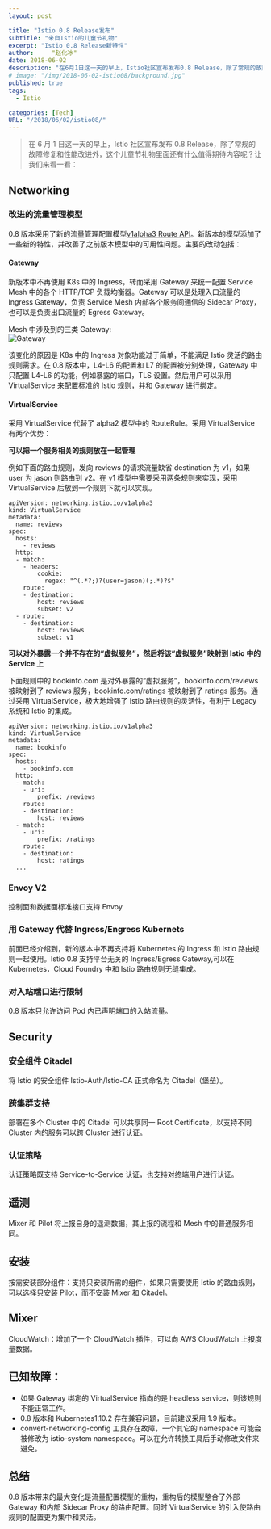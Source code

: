 ```yaml
---
layout: post

title: "Istio 0.8 Release发布"
subtitle: "来自Istio的儿童节礼物"
excerpt: "Istio 0.8 Release新特性"
author:     "赵化冰"
date: 2018-06-02
description: "在6月1日这一天的早上，Istio社区宣布发布0.8 Release，除了常规的故障修复和性能改进外，这个儿童节礼物里面还有什么值得期待内容呢？让我们来看一看："
# image: "/img/2018-06-02-istio08/background.jpg"
published: true
tags:
  - Istio

categories: [Tech]
URL: "/2018/06/02/istio08/"
---
```


> 在 6 月 1 日这一天的早上，Istio 社区宣布发布 0.8 Release，除了常规的故障修复和性能改进外，这个儿童节礼物里面还有什么值得期待内容呢？让我们来看一看：

<!--more-->

## Networking

### 改进的流量管理模型

0.8 版本采用了新的流量管理配置模型[v1alpha3 Route API](https://istio.io/blog/2018/v1alpha3-routing/)。新版本的模型添加了一些新的特性，并改善了之前版本模型中的可用性问题。主要的改动包括：

#### Gateway

新版本中不再使用 K8s 中的 Ingress，转而采用 Gateway 来统一配置 Service Mesh 中的各个 HTTP/TCP 负载均衡器。Gateway 可以是处理入口流量的 Ingress Gateway，负责 Service Mesh 内部各个服务间通信的 Sidecar Proxy，也可以是负责出口流量的 Egress Gateway。

Mesh 中涉及到的三类 Gateway:  
![Gateway](/img/2018-06-02-istio08/gateways.svg)

该变化的原因是 K8s 中的 Ingress 对象功能过于简单，不能满足 Istio 灵活的路由规则需求。在 0.8 版本中，L4-L6 的配置和 L7 的配置被分别处理，Gateway 中只配置 L4-L6 的功能，例如暴露的端口，TLS 设置。然后用户可以采用 VirtualService 来配置标准的 Istio 规则，并和 Gateway 进行绑定。

#### VirtualService

采用 VirtualService 代替了 alpha2 模型中的 RouteRule。采用 VirtualService 有两个优势：

**可以把一个服务相关的规则放在一起管理**

例如下面的路由规则，发向 reviews 的请求流量缺省 destination 为 v1，如果 user 为 jason 则路由到 v2。在 v1 模型中需要采用两条规则来实现，采用 VirtualService 后放到一个规则下就可以实现。

```
apiVersion: networking.istio.io/v1alpha3
kind: VirtualService
metadata:
  name: reviews
spec:
  hosts:
    - reviews
  http:
  - match:
    - headers:
        cookie:
          regex: "^(.*?;)?(user=jason)(;.*)?$"
    route:
    - destination:
        host: reviews
        subset: v2
  - route:
    - destination:
        host: reviews
        subset: v1
```

**可以对外暴露一个并不存在的“虚拟服务”，然后将该“虚拟服务”映射到 Istio 中的 Service 上**

下面规则中的 bookinfo.com 是对外暴露的“虚拟服务”，bookinfo.com/reviews 被映射到了 reviews 服务，bookinfo.com/ratings 被映射到了 ratings 服务。通过采用 VirtualService，极大地增强了 Istio 路由规则的灵活性，有利于 Legacy 系统和 Istio 的集成。

```
apiVersion: networking.istio.io/v1alpha3
kind: VirtualService
metadata:
  name: bookinfo
spec:
  hosts:
    - bookinfo.com
  http:
  - match:
    - uri:
        prefix: /reviews
    route:
    - destination:
        host: reviews
  - match:
    - uri:
        prefix: /ratings
    route:
    - destination:
        host: ratings
  ...
```

### Envoy V2

控制面和数据面标准接口支持 Envoy

### 用 Gateway 代替 Ingress/Engress Kubernets

前面已经介绍到，新的版本中不再支持将 Kubernetes 的 Ingress 和 Istio 路由规则一起使用。Istio 0.8 支持平台无关的 Ingress/Egress Gateway,可以在 Kubernetes，Cloud Foundry 中和 Istio 路由规则无缝集成。

### 对入站端口进行限制

0.8 版本只允许访问 Pod 内已声明端口的入站流量。

## Security

### 安全组件 Citadel

将 Istio 的安全组件 Istio-Auth/Istio-CA 正式命名为 Citadel（堡垒）。

### 跨集群支持

部署在多个 Cluster 中的 Citadel 可以共享同一 Root Certificate，以支持不同 Cluster 内的服务可以跨 Cluster 进行认证。

### 认证策略

认证策略既支持 Service-to-Service 认证，也支持对终端用户进行认证。

## 遥测

Mixer 和 Pilot 将上报自身的遥测数据，其上报的流程和 Mesh 中的普通服务相同。

## 安装

按需安装部分组件：支持只安装所需的组件，如果只需要使用 Istio 的路由规则，可以选择只安装 Pilot，而不安装 Mixer 和 Citadel。

## Mixer

CloudWatch：增加了一个 CloudWatch 插件，可以向 AWS CloudWatch 上报度量数据。

## 已知故障：

- 如果 Gateway 绑定的 VirtualService 指向的是 headless service，则该规则不能正常工作。
- 0.8 版本和 Kubernetes1.10.2 存在兼容问题，目前建议采用 1.9 版本。
- convert-networking-config 工具存在故障，一个其它的 namespace 可能会被修改为 istio-system namespace。可以在允许转换工具后手动修改文件来避免。

## 总结

0.8 版本带来的最大变化是流量配置模型的重构，重构后的模型整合了外部 Gateway 和内部 Sidecar Proxy 的路由配置。同时 VirtualService 的引入使路由规则的配置更为集中和灵活。
